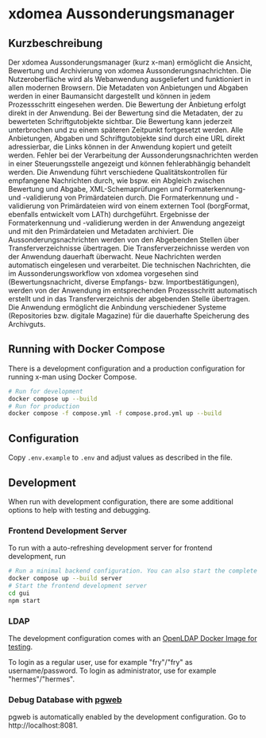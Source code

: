 # xdomea Aussonderungsmanager

## Kurzbeschreibung

Der xdomea Aussonderungsmanager (kurz x-man) ermöglicht die Ansicht, Bewertung und Archivierung von xdomea Aussonderungsnachrichten. Die Nutzeroberfläche wird als Webanwendung ausgeliefert und funktioniert in allen modernen Browsern. Die Metadaten von Anbietungen und Abgaben werden in einer Baumansicht dargestellt und können in jedem Prozessschritt eingesehen werden. Die Bewertung der Anbietung erfolgt direkt in der Anwendung. Bei der Bewertung sind die Metadaten, der zu bewerteten Schriftgutobjekte sichtbar. Die Bewertung kann jederzeit unterbrochen und zu einem späteren Zeitpunkt fortgesetzt werden. Alle Anbietungen, Abgaben und Schriftgutobjekte sind durch eine URL direkt adressierbar, die Links können in der Anwendung kopiert und geteilt werden. Fehler bei der Verarbeitung der Aussonderungsnachrichten werden in einer Steuerungsstelle angezeigt und können fehlerabhängig behandelt werden. Die Anwendung führt verschiedene Qualitätskontrollen für empfangene Nachrichten durch, wie bspw. ein Abgleich zwischen Bewertung und Abgabe, XML-Schemaprüfungen und Formaterkennung- und -validierung von Primärdateien durch. Die Formaterkennung und -validierung von Primärdateien wird von einem externen Tool (borgFormat, ebenfalls entwickelt vom LATh) durchgeführt. Ergebnisse der Formaterkennung und -validierung werden in der Anwendung angezeigt und mit den Primärdateien und Metadaten archiviert. Die Aussonderungsnachrichten werden von den Abgebenden Stellen über Transferverzeichnisse übertragen. Die Transferverzeichnisse werden von der Anwendung dauerhaft überwacht. Neue Nachrichten werden automatisch eingelesen und verarbeitet. Die technischen Nachrichten, die im Aussonderungsworkflow von xdomea vorgesehen sind (Bewertungsnachricht, diverse Empfangs- bzw. Importbestätigungen), werden von der Anwendung im entsprechenden Prozessschritt automatisch erstellt und in das Transferverzeichnis der abgebenden Stelle übertragen. Die Anwendung ermöglicht die Anbindung verschiedener Systeme (Repositories bzw. digitale Magazine) für die dauerhafte Speicherung des Archivguts.

## Running with Docker Compose

There is a development configuration and a production configuration for running x-man using Docker Compose.

```sh
# Run for development
docker compose up --build
# Run for production
docker compose -f compose.yml -f compose.prod.yml up --build
```

## Configuration

Copy `.env.example` to `.env` and adjust values as described in the file.

## Development

When run with development configuration, there are some additional options to help with testing and debugging.

### Frontend Development Server

To run with a auto-refreshing development server for frontend development, run

```sh
# Run a minimal backend configuration. You can also start the complete stack without specifying "server".
docker compose up --build server
# Start the frontend development server
cd gui
npm start
```

### LDAP

The development configuration comes with an [OpenLDAP Docker Image for testing](https://github.com/rroemhild/docker-test-openldap).

To login as a regular user, use for example "fry"/"fry" as username/password. To login as administrator, use for example "hermes"/"hermes".

### Debug Database with [pgweb](https://github.com/sosedoff/pgweb)

pgweb is automatically enabled by the development configuration. Go to http://localhost:8081.
